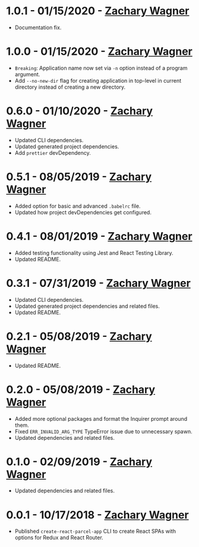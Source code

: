 # 1.0.1 - 01/15/2020 - [Zachary Wagner](mailto:zwagner86@gmail.com)
-   Documentation fix.

# 1.0.0 - 01/15/2020 - [Zachary Wagner](mailto:zwagner86@gmail.com)
-   `Breaking`: Application name now set via `-n` option instead of a program argument.
-   Add `--no-new-dir` flag for creating application in top-level in current directory instead of creating a new directory.

# 0.6.0 - 01/10/2020 - [Zachary Wagner](mailto:zwagner86@gmail.com)
-   Updated CLI dependencies.
-   Updated generated project dependencies.
-   Add `prettier` devDependency.

# 0.5.1 - 08/05/2019 - [Zachary Wagner](mailto:zwagner86@gmail.com)
-   Added option for basic and advanced `.babelrc` file.
-   Updated how project devDependencies get configured.

# 0.4.1 - 08/01/2019 - [Zachary Wagner](mailto:zwagner86@gmail.com)
-   Added testing functionality using Jest and React Testing Library.
-   Updated README.

# 0.3.1 - 07/31/2019 - [Zachary Wagner](mailto:zwagner86@gmail.com)
-   Updated CLI dependencies.
-   Updated generated project dependencies and related files.
-   Updated README.

# 0.2.1 - 05/08/2019 - [Zachary Wagner](mailto:zwagner86@gmail.com)
-   Updated README.

# 0.2.0 - 05/08/2019 - [Zachary Wagner](mailto:zwagner86@gmail.com)
-   Added more optional packages and format the Inquirer prompt around them.
-   Fixed `ERR_INVALID_ARG_TYPE` TypeError issue due to unnecessary spawn.
-   Updated dependencies and related files.

# 0.1.0 - 02/09/2019 - [Zachary Wagner](mailto:zwagner86@gmail.com)
-   Updated dependencies and related files.

# 0.0.1 - 10/17/2018 - [Zachary Wagner](mailto:zwagner86@gmail.com)
-   Published `create-react-parcel-app` CLI to create React SPAs with options for Redux and React Router.
